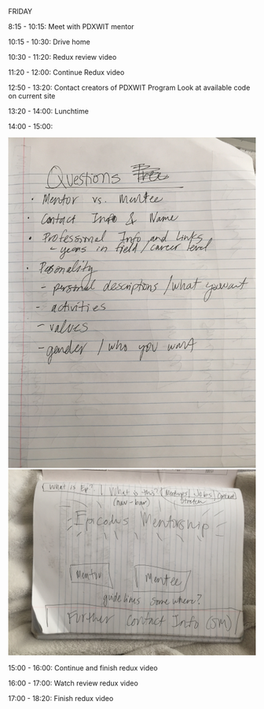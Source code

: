 FRIDAY

8:15 - 10:15: Meet with PDXWIT mentor

10:15 - 10:30: Drive home

10:30 - 11:20: Redux review video

11:20 - 12:00: Continue Redux video

12:50 - 13:20: Contact creators of PDXWIT Program
               Look at available code on current site

13:20 - 14:00: Lunchtime

14:00 - 15:00:

<img src="images/1.JPG"/>

<img src="images/2.JPG"/>

15:00 - 16:00: Continue and finish redux video

16:00 - 17:00: Watch review redux video

17:00 - 18:20: Finish redux video
